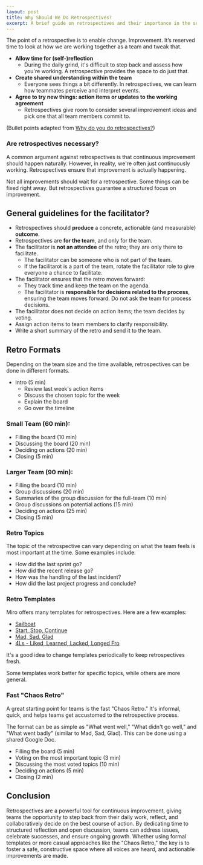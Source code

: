 ```yaml
---
layout: post
title: Why Should We Do Retrospectives?
excerpt: A brief guide on retrospectives and their importance in the software development process.
---
```


The point of a retrospective is to enable change. Improvement. It’s reserved time to look at how we are working together as a team and tweak that.

- **Allow time for (self-)reflection**
    - During the daily grind, it's difficult to step back and assess how you're working. A retrospective provides the space to do just that.
- **Create shared understanding within the team**
    - Everyone sees things a bit differently. In retrospectives, we can learn how teammates perceive and interpret events.
- **Agree to try new things: action items or updates to the working agreement**    
    - Retrospectives give room to consider several improvement ideas and pick one that all team members commit to.

(Bullet points adapted from [Why do you do retrospectives?](https://retromat.org/blog/why-do-you-do-retrospectives/))

### Are retrospectives necessary?

A common argument against retrospectives is that continuous improvement should happen naturally. However, in reality, we're often just continuously working. Retrospectives ensure that improvement is actually happening.

Not all improvements should wait for a retrospective. Some things can be fixed right away. But retrospectives guarantee a structured focus on improvement.


## General guidelines for the facilitator?

- Retrospectives should **produce** a concrete, actionable (and measurable) **outcome**.
- Retrospectives are **for the team**, and only for the team.
- The facilitator is **not an attendee** of the retro; they are only there to facilitate.
    - The facilitator can be someone who is not part of the team.
    - If the facilitarot is a part of the team, rotate the facilitator role to give everyone a chance to facilitate.
- The facilitator ensures that the retro moves forward:
    - They track time and keep the team on the agenda.
    - The facilitator is **responsible for decisions related to the process**, ensuring the team moves forward. Do not ask the team for process decisions.
- The facilitator does not decide on action items; the team decides by voting.
- Assign action items to team members to clarify responsibility.
- Write a short summary of the retro and send it to the team.


## Retro Formats

Depending on the team size and the time available, retrospectives can be done in different formats.

- Intro (5 min)
  - Review last week's action items
  - Discuss the chosen topic for the week
  - Explain the board
  - Go over the timeline

### Small Team (60 min):

- Filling the board (10 min)
- Discussing the board (20 min)
- Deciding on actions (20 min)
- Closing (5 min)

### Larger Team (90 min):

- Filling the board (10 min)
- Group discussions (20 min)
- Summaries of the group discussion for the full-team (10 min)
- Group discussions on potential actions (15 min)
- Deciding on actions (25 min)
- Closing (5 min)

### Retro Topics

The topic of the retrospective can vary depending on what the team feels is most important at the time. Some examples include:

- How did the last sprint go?
- How did the recent release go?
- How was the handling of the last incident?
- How did the last project progress and conclude?

### Retro Templates

Miro offers many templates for retrospectives. Here are a few examples:

- [Sailboat](https://miro.com/templates/sailboat-retro/)
- [Start, Stop, Continue](https://miro.com/templates/start-stop-continue/)
- [Mad, Sad, Glad](https://miro.com/templates/mad-sad-glad-retrospective/)
- [4Ls - Liked, Learned, Lacked, Longed Fro](https://miro.com/templates/4ls-retro/)

It's a good idea to change templates periodically to keep retrospectives fresh.

Some templates work better for specific topics, while others are more general.

### Fast "Chaos Retro"

A great starting point for teams is the fast "Chaos Retro." It's informal, quick, and helps teams get accustomed to the retrospective process.

The format can be as simple as "What went well," "What didn't go well," and "What went badly" (similar to Mad, Sad, Glad). This can be done using a shared Google Doc.

- Filling the board (5 min)
- Voting on the most important topic (3 min)
- Discussing the most voted topics (10 min)
- Deciding on actions (5 min)
- Closing (2 min)


## Conclusion

Retrospectives are a powerful tool for continuous improvement, giving teams the opportunity to step back from their daily work, reflect, and collaboratively decide on the best course of action. By dedicating time to structured reflection and open discussion, teams can address issues, celebrate successes, and ensure ongoing growth. Whether using formal templates or more casual approaches like the "Chaos Retro," the key is to foster a safe, constructive space where all voices are heard, and actionable improvements are made.
